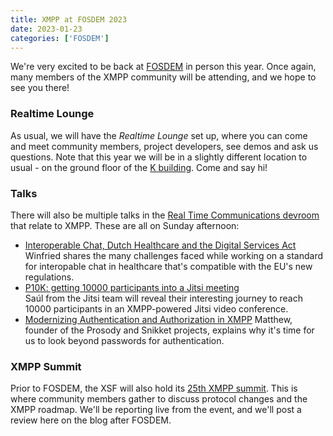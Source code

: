 ```yaml
---
title: XMPP at FOSDEM 2023
date: 2023-01-23
categories: ['FOSDEM']
---
```


We're very excited to be back at [FOSDEM](https://fosdem.org) in person this year. Once again, many members of the XMPP community will
be attending, and we hope to see you there!

### Realtime Lounge

As usual, we will have the *Realtime Lounge* set up, where you can come and meet community members, project developers, see demos and
ask us questions. Note that this year we will be in a slightly different location to usual - on the ground floor of the [K building](https://fosdem.org/2023/stands/).
Come and say hi!

### Talks

There will also be multiple talks in the [Real Time Communications devroom](https://fosdem.org/2023/schedule/track/real_time_communications/)
that relate to XMPP. These are all on Sunday afternoon:

- [Interoperable Chat, Dutch Healthcare and the Digital Services Act](https://fosdem.org/2023/schedule/event/interoperable_chat/)
  Winfried shares the many challenges faced while working on a standard for interopable chat in healthcare that's compatible with the EU's new regulations.
- [P10K: getting 10000 participants into a Jitsi meeting](https://fosdem.org/2023/schedule/event/jitsi_p10k/)  
  Saúl from the Jitsi team will reveal their interesting journey to reach 10000 participants in an XMPP-powered Jitsi video conference.
- [Modernizing Authentication and Authorization in XMPP](https://fosdem.org/2023/schedule/event/modern_xmpp_auth/)
  Matthew, founder of the Prosody and Snikket projects, explains why it's time for us to look beyond passwords for authentication.

### XMPP Summit

Prior to FOSDEM, the XSF will also hold its [25th XMPP summit](https://wiki.xmpp.org/web/Conferences/Summit_25). This is where community members
gather to discuss protocol changes and the XMPP roadmap. We'll be reporting live from the event, and we'll post a review here on the blog after FOSDEM.
